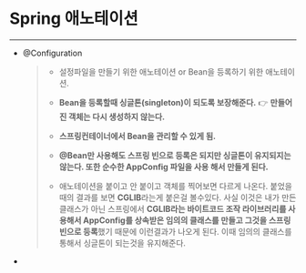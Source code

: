 # Spring 애노테이션

---

- @Configuration

  > - 설정파일을 만들기 위한 애노테이션 or Bean을 등록하기 위한 애노테이션.
  >
  > - **Bean을 등록할때 싱글톤(singleton)이 되도록 보장해준다.** 👉 **만들어진 객체는 다시 생성하지 않는다.**
  > - **스프링컨테이너에서 Bean을 관리할 수 있게 됨.**
  > - **@Bean만 사용해도 스프링 빈으로 등록은 되지만 싱글톤이 유지되지는 않는다. 또한 순수한 AppConfig 파일을 사용 해서 만들게 된다.**
  > - 애노테이션을 붙이고 안 붙이고 객체를 찍어보면 다르게 나온다. 붙었을 때의 결과를 보면 **CGLIB**라는게 붙은걸 볼수있다. 사실 이것은 내가 만든 클래스가 아닌 스프링에서 **CGLIB라는 바이트코드 조작 라이브러리를 사용해서 AppConfig를 상속받은 임의의 클래스를 만들고 그것을 스프링 빈으로 등록**했기 때문에 이런결과가 나오게 된다. 이때 임의의 클래스를 통해서 싱글톤이 되는것을 유지해준다.

- 